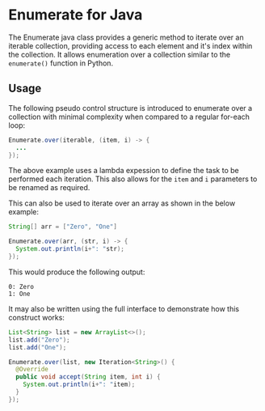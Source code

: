 # Enumerate for Java

The Enumerate java class provides a generic method to iterate over an iterable collection, providing access to each element and it's index within the collection. It allows enumeration over a collection similar to the `enumerate()` function in Python.

## Usage

The following pseudo control structure is introduced to enumerate over a collection with minimal complexity when compared to a regular for-each loop:

```java 
Enumerate.over(iterable, (item, i) -> { 
  ... 
});
```

The above example uses a lambda expession to define the task to be performed each iteration.
This also allows for the `item` and `i` parameters to be renamed as required.

This can also be used to iterate over an array as shown in the below example:

```java
String[] arr = ["Zero", "One"]

Enumerate.over(arr, (str, i) -> { 
  System.out.println(i+": "str);
});
```
This would produce the following output:
```
0: Zero
1: One
```

It may also be written using the full interface to demonstrate how this construct works:
```java
List<String> list = new ArrayList<>();
list.add("Zero");
list.add("One");

Enumerate.over(list, new Iteration<String>() {
  @Override
  public void accept(String item, int i) {
    System.out.println(i+": "item);
  }
});
```

